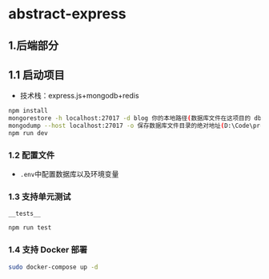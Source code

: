 # abstract-express

## 1.后端部分

## 1.1 启动项目

- 技术栈：express.js+mongodb+redis

```sh
npm install
mongorestore -h localhost:27017 -d blog 你的本地路径(数据库文件在这项目的 db\blog\ 文件夹里)
mongodump --host localhost:27017 -o 保存数据库文件目录的绝对地址(D:\Code\project\node\cwf-order\db)
npm run dev
```

### 1.2 配置文件

- `.env`中配置数据库以及环境变量

### 1.3 支持单元测试

`__tests__`

```sh
npm run test
```

### 1.4 支持 Docker 部署

```sh
sudo docker-compose up -d
```
